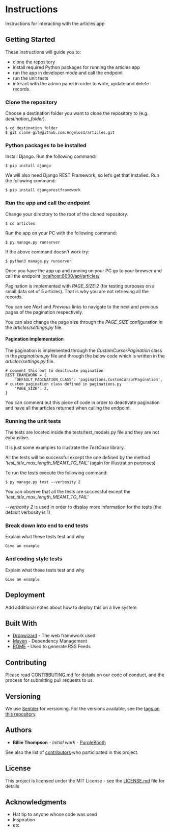 # Instructions

Instructions for interacting with the articles app

## Getting Started

These instructions will guide you to:
* clone the repository
* install required Python packages for running the articles app 
* run the app in developer mode and call the endpoint
* run the unit tests
* interact with the admin panel in order to write, update and delete records.

### Clone the repository
Choose a destination folder you want to clone the repository to (e.g. *destination_folder*).
```
$ cd destination_folder
$ git clone git@github.com:Angelos1/articles.git
```

### Python packages to be installed

Install Django. Run the following command:
```
$ pip install django
```
We will also need Django REST Framework, so let’s get that installed.
Run the following command:

```
$ pip install djangorestframework
```

### Run the app and call the endpoint

Change your directory to the root of the cloned repository.
```
$ cd articles
```
Run the app on your PC with the following command:

```
$ py manage.py runserver
```
If the above command doesn't work try:
```
$ python3 manage.py runserver
```

Once you have the app up and running on your PC go to your browser and call the 
endpoint [localhost:8000/api/articles/](localhost:8000/api/articles/) 

Pagination is implemented with *PAGE_SIZE:2* (for testing purposes on a small data set of 5 articles). That 
is why you are not retrieving all the records.

You can see *Next* and *Previous* links to navigate to the next and previous pages of the pagination respectively.

You can also change the page size through the *PAGE_SIZE* configuration in the *articles/settings.py* file.

#### Pagination implementation
The pagination is implemented through the *CustomCursorPagination* class in the *paginations.py* file and through the below 
code which is written in the *articles/settings.py* file.

```
# comment this out to deactivate pagination
REST_FRAMEWORK = {
    'DEFAULT_PAGINATION_CLASS': 'paginations.CustomCursorPagination', # custom pagination class defined in paginations.py
    'PAGE_SIZE': 2,
}
```

You can comment out this piece of code in order to deactivate pagination and have all the articles returned when calling 
the endpoint.

### Running the unit tests

The tests are located inside the tests/test_models.py file and they are not exhaustive.

It is just some examples to illustrate the *TestCase* library.

All the tests will be successful except the one defined by the method *'test_title_max_length_MEANT_TO_FAIL'* (again for illustration purposes)

To run the tests execute the following command:
```
$ py manage.py test --verbosity 2
```
You can observe that all the tests are successful except the *'test_title_max_length_MEANT_TO_FAIL'*

*--verbosity 2* is used in order to display more information for the tests (the default verbosity is 1)


### Break down into end to end tests

Explain what these tests test and why

```
Give an example
```

### And coding style tests

Explain what these tests test and why

```
Give an example
```

## Deployment

Add additional notes about how to deploy this on a live system

## Built With

* [Dropwizard](http://www.dropwizard.io/1.0.2/docs/) - The web framework used
* [Maven](https://maven.apache.org/) - Dependency Management
* [ROME](https://rometools.github.io/rome/) - Used to generate RSS Feeds

## Contributing

Please read [CONTRIBUTING.md](https://gist.github.com/PurpleBooth/b24679402957c63ec426) for details on our code of conduct, and the process for submitting pull requests to us.

## Versioning

We use [SemVer](http://semver.org/) for versioning. For the versions available, see the [tags on this repository](https://github.com/your/project/tags). 

## Authors

* **Billie Thompson** - *Initial work* - [PurpleBooth](https://github.com/PurpleBooth)

See also the list of [contributors](https://github.com/your/project/contributors) who participated in this project.

## License

This project is licensed under the MIT License - see the [LICENSE.md](LICENSE.md) file for details

## Acknowledgments

* Hat tip to anyone whose code was used
* Inspiration
* etc
